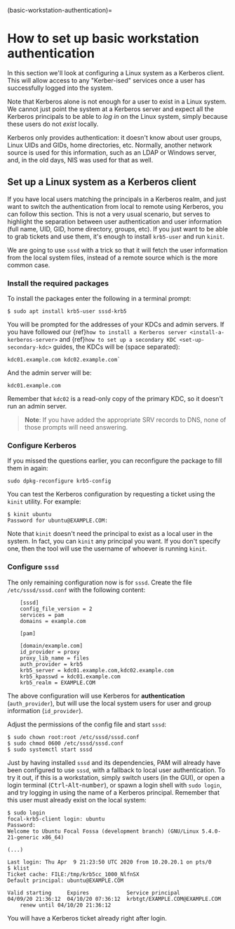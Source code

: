 (basic-workstation-authentication)=
# How to set up basic workstation authentication


In this section we'll look at configuring a Linux system as a Kerberos client. This will allow access to any "Kerber-ised" services once a user has successfully logged into the system.

Note that Kerberos alone is not enough for a user to exist in a Linux system. We cannot just point the system at a Kerberos server and expect all the Kerberos principals to be able to *log in* on the Linux system, simply because these users do not *exist* locally.

Kerberos only provides authentication: it doesn't know about user groups, Linux UIDs and GIDs, home directories, etc. Normally, another network source is used for this information, such as an LDAP or Windows server, and, in the old days, NIS was used for that as well.

## Set up a Linux system as a Kerberos client

If you have local users matching the principals in a Kerberos realm, and just want to switch the authentication from local to remote using Kerberos, you can follow this section. This is not a very usual scenario, but serves to highlight the separation between user authentication and user information (full name, UID, GID, home directory, groups, etc). If you just want to be able to grab tickets and use them, it's enough to install `krb5-user` and run `kinit`.

We are going to use `sssd` with a trick so that it will fetch the user information from the local system files, instead of a remote source which is the more common case.

### Install the required packages

To install the packages enter the following in a terminal prompt:

```shell
$ sudo apt install krb5-user sssd-krb5
```

You will be prompted for the addresses of your KDCs and admin servers. If you have followed our {ref}`how to install a Kerberos server <install-a-kerberos-server>` and {ref}`how to set up a secondary KDC <set-up-secondary-kdc>` guides, the KDCs will be  (space separated): 

```
kdc01.example.com kdc02.example.com`
```

And the admin server will be: 

```
kdc01.example.com
```

Remember that `kdc02` is a read-only copy of the primary KDC, so it doesn't run an admin server.

> **Note**:
> If you have added the appropriate SRV records to DNS, none of those prompts will need answering.

### Configure Kerberos

If you missed the questions earlier, you can reconfigure the package to fill them in again: 

```
sudo dpkg-reconfigure krb5-config
```

You can test the Kerberos configuration by requesting a ticket using the `kinit` utility. For example:

```shell
$ kinit ubuntu
Password for ubuntu@EXAMPLE.COM:
```

Note that `kinit` doesn't need the principal to exist as a local user in the system. In fact, you can `kinit` any principal you want. If you don't specify one, then the tool will use the username of whoever is running `kinit`.

### Configure `sssd`

The only remaining configuration now is for `sssd`. Create the file `/etc/sssd/sssd.conf` with the following content:

```text
    [sssd]
    config_file_version = 2
    services = pam
    domains = example.com

    [pam]

    [domain/example.com]
    id_provider = proxy
    proxy_lib_name = files
    auth_provider = krb5
    krb5_server = kdc01.example.com,kdc02.example.com
    krb5_kpasswd = kdc01.example.com
    krb5_realm = EXAMPLE.COM
```

The above configuration will use Kerberos for **authentication** (`auth_provider`), but will use the local system users for user and group information (`id_provider`).

Adjust the permissions of the config file and start `sssd`:

```shell
$ sudo chown root:root /etc/sssd/sssd.conf
$ sudo chmod 0600 /etc/sssd/sssd.conf
$ sudo systemctl start sssd
```

Just by having installed `sssd` and its dependencies, PAM will already have been configured to use `sssd`, with a fallback to local user authentication. To try it out, if this is a workstation, simply switch users (in the GUI), or open a login terminal (<kbd>Ctrl</kbd>-<kbd>Alt</kbd>-<kbd>number</kbd>), or spawn a login shell with `sudo login`, and try logging in using the name of a Kerberos principal. Remember that this user must already exist on the local system:

```shell
$ sudo login
focal-krb5-client login: ubuntu
Password:
Welcome to Ubuntu Focal Fossa (development branch) (GNU/Linux 5.4.0-21-generic x86_64)

(...)

Last login: Thu Apr  9 21:23:50 UTC 2020 from 10.20.20.1 on pts/0
$ klist
Ticket cache: FILE:/tmp/krb5cc_1000_NlfnSX
Default principal: ubuntu@EXAMPLE.COM

Valid starting     Expires            Service principal
04/09/20 21:36:12  04/10/20 07:36:12  krbtgt/EXAMPLE.COM@EXAMPLE.COM
    renew until 04/10/20 21:36:12
```

You will have a Kerberos ticket already right after login.
